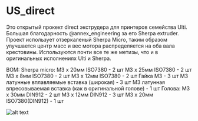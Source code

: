 # US_direct
Это открытый прокект direct экструдера для принтеров семейства Ulti. Большая благодарность @annex_engineering за его Sherpa extruder. Проект использует отзеркаленый Sherpa Micro, таким образом улучшается центр масс и вес мотора распределяется на оба вала крестовины. Используются почти все те же метизы, что и в оригинальных исполнениях Ulti и Sherpa. 

BOM:
  Sherpa micro:
    M3 x 20мм ISO7380	- 2 шт
    M3 x 25мм ISO7380	- 2 шт
    M3 x 8мм ISO7380	- 2 шт
    M3 x 12мм ISO7380	- 2 шт
    Гайка М3 - 3 шт
    M3 латунные вплавляемые вставка (широкая) - 3 шт
    М3 латунная впресовываемая вставка (как в оригинальной голове) - 1 шт
  Голова:
    M3 x 30мм DIN912	- 2 шт
    M3 x 12мм DIN912	- 3 шт
    M3 x 20мм ISO7380(DIN912)	- 1 шт
    
![alt text](https://github.com/sinyavskiy-n/US_direct/blob/main/IMG/IMG%20(3).png)
